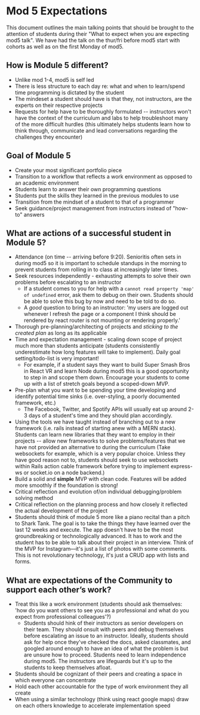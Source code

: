 # Mod 5 Expectations

This document outlines the main talking points that should be brought to the attention of students during their "What to expect when you are expecting mod5 talk". We have had the talk on the thur/fri before mod5 start with cohorts as well as on the first Monday of mod5.

## How is Module 5 different?

* Unlike mod 1-4, mod5 is self led
* There is less structure to each day re: what and when to learn/spend time programming is dictated by the student
* The mindeset a student should have is that they, not instructors, are the experts on their respective projects
* Requests for help have to be thoroughly formulated -- instructors won't have the context of the curriculum and labs to help troubleshoot many of the more difficult hurdles \(this ultimately helps students learn how to think through, communicate and lead conversations regarding the challenges they encounter\)

## Goal of Module 5

* Create your most significant portfolio piece
* Transition to a workflow that reflects a work environment as opposed to an academic environment
* Students learn to answer their own programming questions
* Students put the skills they learned in the previous modules to use
* Transition from the mindset of a student to that of a programmer
* Seek guidance/project management from instructors instead of "how-to" answers

## What are actions of a successful student in Module 5?

* Attendance \(on time -- arriving before 9:20\). Senioritis often sets in during mod5 so it is important to schedule standups in the morning to prevent students from rolling in to class at increasingly later times.
* Seek resources independently - exhausting attempts to solve their own problems before escalating to an instructor
  * If a student comes to you for help with a `cannot read property 'map' of undefined` error, ask them to debug on their own. Students should be able to solve this bug by now and need to be told to do so.
  * A _good_ question to bring to an instructor: 'my users are logged out whenever I refresh the page or a component I think should be rendered by react router is not mounting or rendering properly.'
* Thorough pre-planning/architecting of projects and _sticking to the created plan_ as long as its applicable
* Time and expectation management - scaling down scope of project much more than students anticipate \(students consistently underestimate how long features will take to implement\). Daily goal setting/todo-list is very important!
  * For example, if a student says they want to build Super Smash Bros in React VR and learn Node during mod5 this is a good opportunity to step in and scope them down. Encourage your students to come up with a list of stretch goals beyond a scoped-down MVP.
* Pre-plan what you want to be spending your time developing and identify potential time sinks \(i.e. over-styling, a poorly documented framework, etc.\)
  * The Facebook, Twitter, and Spotify APIs will usually eat up around 2-3 days of a student's time and they should plan accordingly.
* Using the tools we have taught instead of branching out to a new framework \(i.e. rails instead of starting anew with a MERN stack\). Students can learn new libraries that they want to employ in their projects -- allow new frameworks to solve problems/features that we have not provided an alternative to during the curriculum \(Take websockets for example, which is a very popular choice. Unless they have good reason not to, students should seek to use websockets within Rails action cable framework before trying to implement express-ws or socket.io on a node backend.\)
* Build a solid and **simple** MVP with clean code. Features will be added more smoothly if the foundation is strong!
* Critical reflection and evolution of/on individual debugging/problem solving method
* Critical reflection on the planning process and how closely it reflected the actual development of the project
* Students should think of module 5 more like a piano recital than a pitch to Shark Tank. The goal is to take the things they have learned over the last 12 weeks and execute. The app doesn't have to be the most groundbreaking or technologically advanced. It has to work and the student has to be able to talk about their project in an interview. Think of the MVP for Instagram––it's just a list of photos with some comments. This is not revolutionary technology, it's just a CRUD app with lists and forms.

## What are expectations of the Community to support each other’s work?

* Treat this like a work environment \(students should ask themselves: 'how do you want others to see you as a professional and what do you expect from professional colleagues'?\)
  * Students should hink of their instructors as senior developers on their team. They should onsult with peers and debug themselves before escalating an issue to an instructor. Ideally, students should ask for help once they've checked the docs, asked classmates, and googled around enough to have an idea of what the problem is but are unsure how to proceed. Students need to learn independence during mod5. The instructors are lifeguards but it's up to the students to keep themselves afloat.
* Students should be cognizant of their peers and creating a space in which everyone can concentrate
* Hold each other accountable for the type of work environment they all create
* When using a similar technology \(think using react google maps\) draw on each others knowledge to accelerate implementation speed
